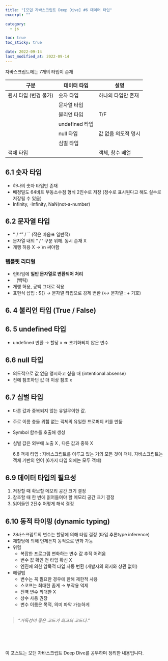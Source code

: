 ```yaml
---
title: "[모던 자바스크립트 Deep Dive] #6 데이터 타입"
excerpt: ""

category:
  - js

toc: true
toc_sticky: true

date: 2022-09-14
last_modified_at: 2022-09-14
---
```


자바스크립트에는 7개의 타입이 존재

| 구분                  | 데이터 타입    | 설명                |
| --------------------- | -------------- | ------------------- |
| 원시 타입 (변경 불가) | 숫자 타입      | 하나의 타입만 존재  |
|                       | 문자열 타입    |                     |
|                       | 불리언 타입    | T/F                 |
|                       | undefined 타입 |                     |
|                       | null 타입      | 값 없음 의도적 명시 |
|                       | 심벌 타입      |                     |
| 객체 타입             |                | 객체, 함수 배열     |

## 6.1 숫자 타입

- 하나의 숫자 타입만 존재
- 배정밀도 64비트 부동소수점 형식 2진수로 저장 (정수로 표시된다고 해도 실수로 저장될 수 있음)
- Infinity, -Infinity, NaN(not-a-number)

## 6.2 문자열 타입

- ‘’ / “” / `` (작은 따옴표 일반적)
- 문자열 내의 “ / ‘ 구분 위해. 동시 존재 X
- 개행 허용 X → \n 써야함

### 템플릿 리터럴

- 런타임에 **일반 문자열로 변환되어 처리**
- ` ` (백틱)
- 개행 허용, 공백 그대로 적용
- 표현식 삽입 : ${} → 문자열 타입으로 강제 변환 (↔ 문자열 : + 기호)

## 6. 4 불리언 타입 (True / False)

## 6. 5 undefined 타입

- undefined 반환 → 할당 x ⇒ 초기화되지 않은 변수

## 6.6 null 타입

- 의도적으로 값 없음 명시하고 싶을 때 (intentional absense)
- 전에 참조하던 값 더 이상 참조 x

## 6.7 심벌 타입

- 다른 값과 중복되지 않는 유일무이한 값.
- 주로 이름 충돌 위험 없는 객체의 유일한 프로퍼티 키를 만듦
- Symbol 함수를 호출해 생성
- 심벌 값은 외부에 노출 X , 다른 값과 중복 X

  6.8 객체 타입 : 자바스크립트를 이루고 있는 거의 모든 것이 객체. 자바스크립트는 객체 기반의 언어 (6가지 타입 외에는 모두 객체)

## 6.9 데이터 타입의 필요성

1. 저장할 때 확보할 메모리 공간 크기 결정
2. 참조할 때 한 번에 읽어들여야 할 메모리 공간 크기 결정
3. 읽어들인 2진수 어떻게 해석 결정

## 6.10 동적 타이핑 (dynamic typing)

- 자바스크립트의 변수는 할당에 의해 타입 결정 (타입 추론type inference)
- 재할당에 의해 언제든지 동적으로 변화 가능
- 위험
  - 복잡한 프로그램 변화하는 변수 값 추적 어려움
  - 변수 값 확인 전 타입 확신 X
  - 엔진에 의한 암묵적 타입 자동 변환 (개발자의 의지와 상관 없이)
- 해결법
  - 변수는 꼭 필요한 경우에 한해 제한적 사용
  - 스코프는 최대한 좁게 → 부작용 억제
  - 전역 변수 최대한 X
  - 상수 사용 권장
  - 변수 이름은 목적, 의미 파악 가능하게

##

> _“가독성이 좋은 코드가 최고의 코드다.”_

<br><br><br><br>
이 포스트는 모던 자바스크립트 Deep Dive를 공부하며 정리한 내용입니다.
